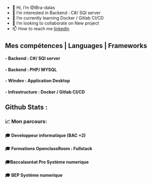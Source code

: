 - 👋 Hi, I’m @IBra-dalas
- 👀 I’m interested in Backend : C#/ SQl server
- 🌱 I’m currently learning  Docker / Gitlab CI/CD 
- 💞️ I’m looking to collaborate on New project
- 📫 How to reach me [linkedin](https://www.linkedin.com/in/thierno-ibrahima-diallo-4715561aa/)

<!---
IBra-dalas/IBra-dalas is a ✨ special ✨ repository because its `README.md` (this file) appears on your GitHub profile.
You can click the Preview link to take a look at your changes.
--->
## Mes compétences | Languages | Frameworks
#### - Backend : C#/ SQl server
#### - Backend : PHP/ MYSQL
#### - Windev : Application Desktop
#### - Infrastructure : Docker / Gitlab CI/CD 




## Github Stats :
### 📈 Mon parcours:
#### 🎓  Developpeur informatique (BAC +2)
#### 🎓 Formations OpenclassRoom : Fullstack

#### 🎓Baccalauréat Pro Système numerique

#### 🎓 BEP Système numerique
